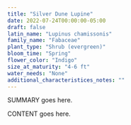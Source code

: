 ```yaml
---
title: "Silver Dune Lupine"
date: 2022-07-24T00:00:00-05:00
draft: false
latin_name: "Lupinus chamissonis"
family_name: "Fabaceae"
plant_type: "Shrub (evergreen)"
bloom_time: "Spring"
flower_color: "Indigo"
size_at_maturity: "4-6 ft"
water_needs: "None"
additional_characteristices_notes: ""
---
```


SUMMARY goes here.

<!--more-->

CONTENT goes here.